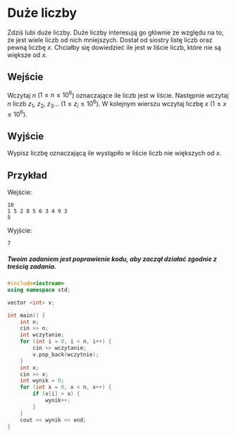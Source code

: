 # Duże liczby
Zdziś lubi duże liczby. Duże liczby interesują go głównie ze względu na to, że jest wiele liczb od nich mniejszych. Dostał od siostry listę liczb oraz pewną liczbę $x$. Chciałby się dowiedzieć ile jest w liście liczb, które nie są większe od $x$.

## Wejście
Wczytaj $n$ ($1 \le n \le 10^6$) oznaczające ile liczb jest w liście. Następnie wczytaj $n$ liczb  $z_1$, $z_2$, $z_3$... ($1 \le z_i \le 10^6$). W kolejnym wierszu wczytaj liczbę $x$ ($1 \le x \le 10^6$).

## Wyjście
Wypisz liczbę oznaczającą ile wystąpiło w liście liczb nie większych od $x$.

## Przykład

Wejście:
```
10
1 5 2 8 5 6 3 4 9 3
5
```

Wyjście:
```
7
```

##### Twoim zadaniem jest poprawienie kodu, aby zaczął działać zgodnie z treścią zadania.
```cpp
#include<iostream>
using namespace std;

vector <int> v;

int main() {
	int n;
	cin >> n;
	int wczytanie;
	for (int i = 0, i < n, i++) {
		cin >> wczytanie;
		v.pop_back(wczytnie);
	}
	int x;
	cin >> x;
	int wynik = 0;
	for (int x = 0, x < n, x++) {
		if (v[i] > x) {
			wynik++;
		}
	}
	cout << wynik << end;
}
```
